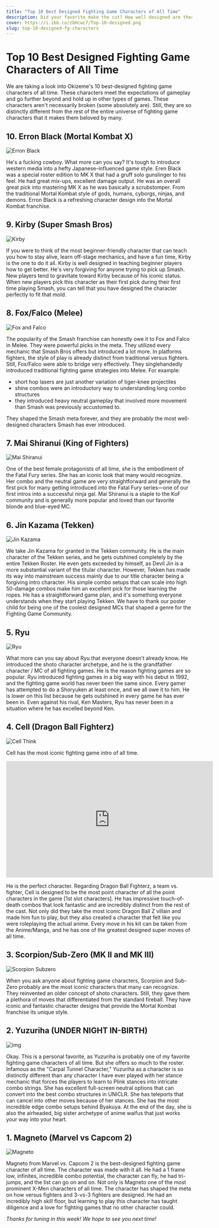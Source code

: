 ```yaml
---
title: "Top 10 Best Designed Fighting Game Characters of All Time"
description: Did your favorite make the cut? How well designed are these characters from all other fighting games?
cover: https://i.ibb.co/zbHcwc7/Top-10-designed.png
slug: top-10-designed-fg-characters
---
```


# Top 10 Best Designed Fighting Game Characters of All Time

We are taking a look into Okizeme's 10 best-designed fighting game characters of all time. These characters meet the expectations of gameplay and go further beyond and hold up in other types of games. These characters aren't necessarily broken (some absolutely are). Still, they are so distinctly different from the rest of the entire universe of fighting game characters that it makes them beloved by many.

## 10. Erron Black (Mortal Kombat X)

![Erron Black](https://cdn.vox-cdn.com/uploads/chorus_asset/file/3513708/mkx_erron_black.0.jpg)

He's a fucking cowboy. What more can you say? It's tough to introduce western media into a hefty Japanese-influenced game style. Eren Black was a special roster edition to MK X that had a gruff solo gunslinger to his feel. He had great mix-ups, excellent damage output. He was an overall great pick into mastering MK X as he was basically a scrubstomper. From the traditional Mortal Kombat style of gods, humans, cyborgs, ninjas, and demons. Erron Black is a refreshing character design into the Mortal Kombat franchise.

## 9. Kirby (Super Smash Bros)

![Kirby](https://s24195.pcdn.co/wp-content/uploads/2015/09/Kirby_Splash-1.png)

If you were to think of the most beginner-friendly character that can teach you how to stay alive, learn off-stage mechanics, and have a fun time, Kirby is the one to do it all. Kirby is well designed in teaching beginner players how to get better. He's very forgiving for anyone trying to pick up Smash. New players tend to gravitate toward Kirby because of his iconic status. When new players pick this character as their first pick during their first time playing Smash, you can tell that you have designed the character perfectly to fit that mold.

## 8. Fox/Falco (Melee)

![Fox and Falco](https://i.ytimg.com/vi/UvRPfvBr2MQ/hqdefault.jpg)

The popularity of the Smash franchise can honestly owe it to Fox and Falco in Melee. They were powerful picks in the meta. They utilized every mechanic that Smash Bros offers but introduced a lot more. In platforms fighters, the style of play is already distinct from traditional versus fighters. Still, Fox/Falco were able to bridge very effectively. They singlehandedly introduced traditional fighting game strategies into Melee. For example: 

- short hop lasers are just another variation of tiger-knee projectiles
- shine combos were an introductory way to understanding long combo structures
- they introduced heavy neutral gameplay that involved more movement than Smash was previously accustomed to. 

They shaped the Smash meta forever, and they are probably the most well-designed characters Smash has ever introduced.

## 7. Mai Shiranui (King of Fighters)

![Mai Shiranui](https://cogconnected.com/wp-content/uploads/2019/11/Dead-or-Alive-6-Mai-Shiranui-890x520-min-700x409.jpg)

One of the best female protagonists of all time, she is the embodiment of the Fatal Fury series. She has an iconic look that many would recognize. Her combo and the neutral game are very straightforward and generally the first pick for many getting introduced into the Fatal Fury series—one of our first intros into a successful ninja gal. Mai Shiranui is a staple to the KoF community and is generally more popular and loved than our favorite blonde and blue-eyed MC.

## 6. Jin Kazama (Tekken)

![Jin Kazama](http://3.bp.blogspot.com/-WkANp1X3wmI/UXo4XeeJbHI/AAAAAAAAAA8/s9AYTOpbRUo/s1600/Jin+Kazama+-+1_16x9.jpg)

We take Jin Kazama for granted in the Tekken community. He is the main character of the Tekken series, and he gets outshined completely by the entire Tekken Roster. He even gets exceeded by himself, as Devil Jin is a more substantial variant of the titular character. However, Tekken has made its way into mainstream success mainly due to our title character being a forgiving intro character. His simple combo setups that can scale into high 50-damage combos make him an excellent pick for those learning the ropes. He has a straightforward game plan, and it's something everyone understands when they start playing Tekken. We have to thank our poster child for being one of the coolest designed MCs that shaped a genre for the Fighting Game Community.

## 5. Ryu

![Ryu](https://imgix.kotaku.com.au/content/uploads/sites/3/2020/09/26/azgab1m6t3fcnipzl5uj.png?ar=16%3A9&auto=format&fit=crop&q=80&w=1280&nrs=30)

What more can you say about Ryu that everyone doesn't already know. He introduced the shoto character archetype, and he is the grandfather character / MC of all fighting games. He is the reason fighting games are so popular. Ryu introduced fighting games in a big way with his debut in 1992, and the fighting game world has never been the same since. Every gamer has attempted to do a Shoryuken at least once, and we all owe it to him. He is lower on this list because he gets outshined in every game he has ever been in. Even against his rival, Ken Masters, Ryu has never been in a situation where he has excelled beyond Ken. 

## 4. Cell (Dragon Ball Fighterz) 

![Cell Think](https://cdn.gamer-network.net/2018/usgamer/Dragon-Ball-FighterZ-Guide-Cell-01.jpg)

Cell has the most iconic fighting game intro of all time. 

<iframe width="560" height="315" src="https://www.youtube.com/embed/dY2_Lv9oobk" title="YouTube video player" frameborder="0" allow="accelerometer; autoplay; clipboard-write; encrypted-media; gyroscope; picture-in-picture" allowfullscreen></iframe>

He is the perfect character. Regarding Dragon Ball Fighterz, a team vs. fighter, Cell is designed to be the most point character of all the point characters in the game [1st slot characters]. He has impressive touch-of-death combos that look fantastic and are incredibly distinct from the rest of the cast. Not only did they take the most iconic Dragon Ball Z villain and made him fun to play, but they also created a character that felt like you were roleplaying the actual anime. Every move in his kit can be taken from the Anime/Manga, and he has one of the greatest designed super moves of all time. 

## 3. Scorpion/Sub-Zero (MK II and MK III)

![Scorpion Subzero](https://i.imgur.com/HlBO8Zv.jpg)

When you ask anyone about fighting game characters, Scorpion and Sub-Zero probably are the most iconic characters that many can recognize. They reinvented an older concept of shoto characters. Still, they gave them a plethora of moves that differentiated from the standard fireball. They have iconic and fantastic character designs that provide the Mortal Kombat franchise its unique style. 

## 2. Yuzuriha (UNDER NIGHT IN-BIRTH)

![img](https://i.ytimg.com/vi/igQFAdMk1PU/maxresdefault.jpg)

Okay. This is a personal favorite, as Yuzuriha is probably one of my favorite fighting game characters of all time. But she offers so much to the roster. Infamous as the "Carpal Tunnel Character," Yuzuriha as a character is so distinctly different than any character I have ever played with her stance mechanic that forces the players to learn to Plink stances into intricate combo strings. She has excellent full-screen neutral options that can convert into the best combo structures in UNICLR. She has teleports that can cancel into other moves because of her stances. She has the most incredible edge combo setups behind Byakuya. At the end of the day, she is also the airheaded, big sister archetype of anime waifus that just works your way into your heart.

## 1. Magneto (Marvel vs Capcom 2)

![Magneto](https://cdn.staticneo.com/n/8/screen1.jpg)

Magneto from Marvel vs. Capcom 2 is the best-designed fighting game character of all time. The character was made with it all. He had a 1 frame low, infinites, incredible combo potential, the character can fly, he had tri-jumps, and the list can go on and on. Not only is Magneto one of the most prominent X-Men characters of all time. The character has shaped the meta on how versus fighters and 3-vs-3 fighters are designed. He had an incredibly high skill floor, but learning to play this character has taught diligence and a love for fighting games that no other character could.



*Thanks for tuning in this week! We hope to see you next time!*